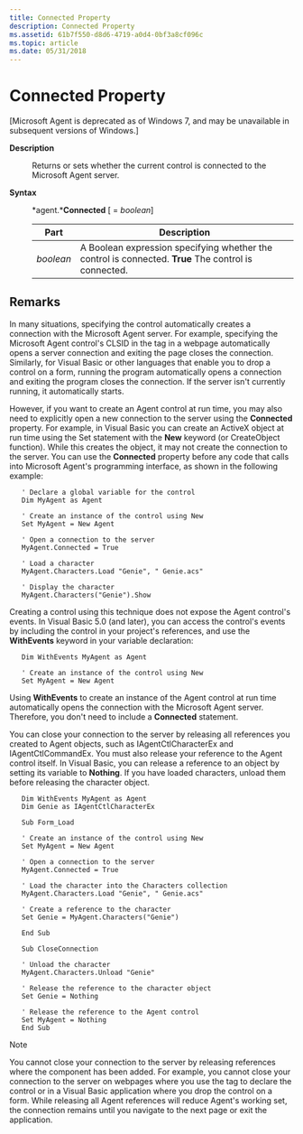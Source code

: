 ```yaml
---
title: Connected Property
description: Connected Property
ms.assetid: 61b7f550-d8d6-4719-a0d4-0bf3a8cf096c
ms.topic: article
ms.date: 05/31/2018
---
```


# Connected Property

\[Microsoft Agent is deprecated as of Windows 7, and may be unavailable in subsequent versions of Windows.\]

<dl> <dt>

<span id="Description"></span><span id="description"></span><span id="DESCRIPTION"></span>**Description**
</dt> <dd>

Returns or sets whether the current control is connected to the Microsoft Agent server.

</dd> <dt>

<span id="Syntax"></span><span id="syntax"></span><span id="SYNTAX"></span>**Syntax**
</dt> <dd>

*agent.***Connected** \[ = *boolean*\]



| Part      | Description                                                                                                     |
|-----------|-----------------------------------------------------------------------------------------------------------------|
| *boolean* | A Boolean expression specifying whether the control is connected. **True** The control is connected.<br/> |



 

</dd> </dl>

## Remarks

In many situations, specifying the control automatically creates a connection with the Microsoft Agent server. For example, specifying the Microsoft Agent control's CLSID in the <OBJECT> tag in a webpage automatically opens a server connection and exiting the page closes the connection. Similarly, for Visual Basic or other languages that enable you to drop a control on a form, running the program automatically opens a connection and exiting the program closes the connection. If the server isn't currently running, it automatically starts.

However, if you want to create an Agent control at run time, you may also need to explicitly open a new connection to the server using the **Connected** property. For example, in Visual Basic you can create an ActiveX object at run time using the Set statement with the **New** keyword (or CreateObject function). While this creates the object, it may not create the connection to the server. You can use the **Connected** property before any code that calls into Microsoft Agent's programming interface, as shown in the following example:


```
   ' Declare a global variable for the control
   Dim MyAgent as Agent

   ' Create an instance of the control using New
   Set MyAgent = New Agent

   ' Open a connection to the server
   MyAgent.Connected = True

   ' Load a character
   MyAgent.Characters.Load "Genie", " Genie.acs"

   ' Display the character
   MyAgent.Characters("Genie").Show
```



Creating a control using this technique does not expose the Agent control's events. In Visual Basic 5.0 (and later), you can access the control's events by including the control in your project's references, and use the **WithEvents** keyword in your variable declaration:


```
   Dim WithEvents MyAgent as Agent

   ' Create an instance of the control using New
   Set MyAgent = New Agent
```



Using **WithEvents** to create an instance of the Agent control at run time automatically opens the connection with the Microsoft Agent server. Therefore, you don't need to include a **Connected** statement.

You can close your connection to the server by releasing all references you created to Agent objects, such as IAgentCtlCharacterEx and IAgentCtlCommandEx. You must also release your reference to the Agent control itself. In Visual Basic, you can release a reference to an object by setting its variable to **Nothing**. If you have loaded characters, unload them before releasing the character object.


```
   Dim WithEvents MyAgent as Agent
   Dim Genie as IAgentCtlCharacterEx
   
   Sub Form_Load

   ' Create an instance of the control using New
   Set MyAgent = New Agent

   ' Open a connection to the server
   MyAgent.Connected = True

   ' Load the character into the Characters collection
   MyAgent.Characters.Load "Genie", " Genie.acs"

   ' Create a reference to the character
   Set Genie = MyAgent.Characters("Genie")

   End Sub

   Sub CloseConnection

   ' Unload the character
   MyAgent.Characters.Unload "Genie"

   ' Release the reference to the character object
   Set Genie = Nothing

   ' Release the reference to the Agent control
   Set MyAgent = Nothing
   End Sub
```



> [!Note]  
> You cannot close your connection to the server by releasing references where the component has been added. For example, you cannot close your connection to the server on webpages where you use the <OBJECT> tag to declare the control or in a Visual Basic application where you drop the control on a form. While releasing all Agent references will reduce Agent's working set, the connection remains until you navigate to the next page or exit the application.

 

 

 





